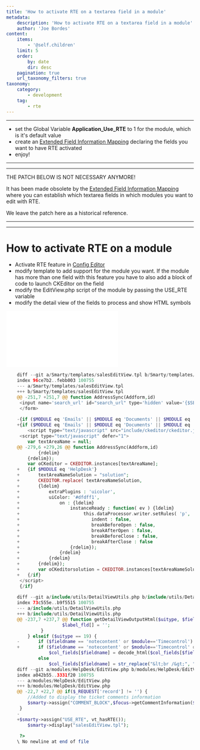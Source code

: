 ```yaml
---
title: 'How to activate RTE on a textarea field in a module'
metadata:
    description: 'How to activate RTE on a textarea field in a module'
    author: 'Joe Bordes'
content:
    items:
        - '@self.children'
    limit: 5
    order:
        by: date
        dir: desc
    pagination: true
    url_taxonomy_filters: true
taxonomy:
    category:
        - development
    tag:
        - rte
---
```

---
-   set the Global Variable **Application\_Use\_RTE** to 1 for the
    module, which is it's default value
-   create an [Extended Field Information Mapping](../../../../05.configuration-tools/02.business-maps/28.extendedfieldinfo) declaring the
    fields you want to have RTE activated
-   enjoy!

------------------------------------------------------------------------

------------------------------------------------------------------------

<div class="notices red">
THE PATCH BELOW IS NOT NECESSARY
ANYMORE!

It has been made obsolete by the [Extended Field Information Mapping](../../../../05.configuration-tools/02.business-maps/28.extendedfieldinfo) where you can
establish which textarea fields in which modules you want to edit with
RTE.

We leave the patch here as a historical reference.</div>

------------------------------------------------------------------------

------------------------------------------------------------------------

How to activate RTE on a module
===============================

-   Activate RTE feature in [Config Editor](/en/adminmanual/configeditor)
-   modify template to add support for the module you want. If the
    module has more than one field with this feature you have to also
    add a block of code to launch CKEditor on the field
-   modify the EditView.php script of the module by passing the USE\_RTE
    variable
-   modify the detail view of the fields to process and show HTML
    symbols

![This next patch does this for HelpDesk (Trouble Tickets)](/devel/patches/helpdeskrte.diff)

```php
    diff --git a/Smarty/templates/salesEditView.tpl b/Smarty/templates/salesEditView.tpl
    index 96ce7b2..febb003 100755
    --- a/Smarty/templates/salesEditView.tpl
    +++ b/Smarty/templates/salesEditView.tpl
    @@ -251,7 +251,7 @@ function AddressSync(Addform,id)
     <input name='search_url' id="search_url" type='hidden' value='{$SEARCH}'>
     </form>
     
    -{if ($MODULE eq 'Emails' || $MODULE eq 'Documents' || $MODULE eq 'Timecontrol') and ($USE_RTE eq 'true')}
    +{if ($MODULE eq 'Emails' || $MODULE eq 'Documents' || $MODULE eq 'Timecontrol' || $MODULE eq 'HelpDesk') and ($USE_RTE eq 'true')}
        <script type="text/javascript" src="include/ckeditor/ckeditor.js"></script>
     <script type="text/javascript" defer="1">
        var textAreaName = null;
    @@ -279,6 +279,26 @@ function AddressSync(Addform,id)
            {rdelim}
        {rdelim});
        var oCKeditor = CKEDITOR.instances[textAreaName];
    +   {if $MODULE eq 'HelpDesk'}
    +       textAreaNameSolution = "solution";
    +       CKEDITOR.replace( textAreaNameSolution,
    +       {ldelim}
    +           extraPlugins : 'uicolor',
    +           uiColor: '#dfdff1',
    +               on : {ldelim}
    +                   instanceReady : function( ev ) {ldelim}
    +                        this.dataProcessor.writer.setRules( 'p',  {ldelim}
    +                           indent : false,
    +                           breakBeforeOpen : false,
    +                           breakAfterOpen : false,
    +                           breakBeforeClose : false,
    +                           breakAfterClose : false
    +                   {rdelim});
    +               {rdelim}
    +           {rdelim}
    +       {rdelim});
    +       var oCKeditorsolution = CKEDITOR.instances[textAreaNameSolution];
    +   {/if}
     </script>
     {/if}
     
    diff --git a/include/utils/DetailViewUtils.php b/include/utils/DetailViewUtils.php
    index 73c555e..b9f5515 100755
    --- a/include/utils/DetailViewUtils.php
    +++ b/include/utils/DetailViewUtils.php
    @@ -237,7 +237,7 @@ function getDetailViewOutputHtml($uitype, $fieldname, $fieldlabel, $col_fields,
                     $label_fld[] = '';
             }
        } elseif ($uitype == 19) {
    -       if ($fieldname == 'notecontent' or $module=='Timecontrol')
    +       if ($fieldname == 'notecontent' or $module=='Timecontrol' or $module=='HelpDesk')
                $col_fields[$fieldname] = decode_html($col_fields[$fieldname]);
            else
                $col_fields[$fieldname] = str_replace("&lt;br /&gt;", "<br>", $col_fields[$fieldname]);
    diff --git a/modules/HelpDesk/EditView.php b/modules/HelpDesk/EditView.php
    index a042b55..3331f20 100755
    --- a/modules/HelpDesk/EditView.php
    +++ b/modules/HelpDesk/EditView.php
    @@ -22,7 +22,7 @@ if($_REQUEST['record'] != '') {
        //Added to display the ticket comments information
        $smarty->assign("COMMENT_BLOCK",$focus->getCommentInformation($_REQUEST['record']));
     }
    -
    +$smarty->assign("USE_RTE", vt_hasRTE());
        $smarty->display("salesEditView.tpl");
     
     ?>
    \ No newline at end of file
```